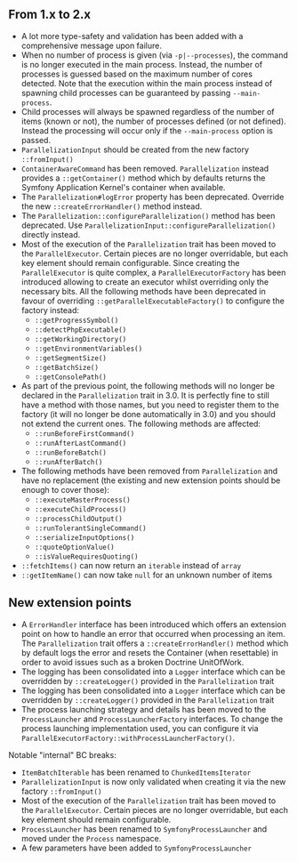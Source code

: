 ## From 1.x to 2.x

- A lot more type-safety and validation has been added with a comprehensive
  message upon failure.
- When no number of process is given (via `-p|--processes`), the command is no
  longer executed in the main process. Instead, the number of processes is guessed
  based on the maximum number of cores detected. Note that the execution within
  the main process instead of spawning child processes can be guaranteed by
  passing `--main-process`.
- Child processes will always be spawned regardless of the number of items
  (known or not), the number of processes defined (or not defined). Instead
  the processing will occur only if the `--main-process` option is passed. 
- `ParallelizationInput` should be created from the new factory `::fromInput()`
- `ContainerAwareCommand` has been removed. `Parallelization` instead provides a
  `::getContainer()` method which by defaults returns the Symfony Application
  Kernel's container when available.
- The `Parallelization#logError` property has been deprecated. Override the new
  `::createErrorHandler()` method instead.
- The `Parallelization::configureParallelization()` method has been deprecated.
  Use `ParallelizationInput::configureParallelization()` directly instead.
- Most of the execution of the `Parallelization` trait has been moved to the
  `ParallelExecutor`. Certain pieces are no longer overridable, but each key
  element should remain configurable. Since creating the `ParallelExecutor` is
  quite complex, a `ParallelExecutorFactory` has been introduced allowing to
  create an executor whilst overriding only the necessary bits. All the following
  methods have been deprecated in favour of overriding `::getParallelExecutableFactory()`
  to configure the factory instead:
    - `::getProgressSymbol()`
    - `::detectPhpExecutable()`
    - `::getWorkingDirectory()`
    - `::getEnvironmentVariables()`
    - `::getSegmentSize()`
    - `::getBatchSize()`
    - `::getConsolePath()`
- As part of the previous point, the following methods will no longer be declared
  in the `Parallelization` trait in 3.0. It is perfectly fine to still have a
  method with those names, but you need to register them to the factory (it will
  no longer be done automatically in 3.0) and you should not extend the current
  ones. The following methods are affected:
    - `::runBeforeFirstCommand()`
    - `::runAfterLastCommand()`
    - `::runBeforeBatch()`
    - `::runAfterBatch()`
- The following methods have been removed from `Parallelization` and have no
  replacement (the existing and new extension points should be enough to cover
  those): 
   - `::executeMasterProcess()`
   - `::executeChildProcess()`
   - `::processChildOutput()`
   - `::runTolerantSingleCommand()`
   - `::serializeInputOptions()`
   - `::quoteOptionValue()`
   - `::isValueRequiresQuoting()`
- `::fetchItems()` can now return an `iterable` instead of `array`
- `::getItemName()` can now take `null` for an unknown number of items


## New extension points

- A `ErrorHandler` interface has been introduced which offers an extension point
  on how to handle an error that occurred when processing an item. The
  `Parallelization` trait offers a `::createErrorHandler()` method which by default
  logs the error and resets the Container (when resettable) in order to avoid
  issues such as a broken Doctrine UnitOfWork.
- The logging has been consolidated into a `Logger` interface which can be
  overridden by `::createLogger()` provided in the `Parallelization` trait
- The logging has been consolidated into a `Logger` interface which can be
  overridden by `::createLogger()` provided in the `Parallelization` trait
- The process launching strategy and details has been moved to the `ProcessLauncher`
  and `ProcessLauncherFactory` interfaces. To change the process launching
  implementation used, you can configure it via `ParallelExecutorFactory::withProcessLauncherFactory()`.

Notable "internal" BC breaks:

- `ItemBatchIterable` has been renamed to `ChunkedItemsIterator`
- `ParallelizationInput` is now only validated when creating it via the new
  factory `::fromInput()`
- Most of the execution of the `Parallelization` trait has been moved to the
  `ParallelExecutor`. Certain pieces are no longer overridable, but each key
  element should remain configurable.
- `ProcessLauncher` has been renamed to `SymfonyProcessLauncher` and moved under
  the `Process` namespace.
- A few parameters have been added to `SymfonyProcessLauncher`
